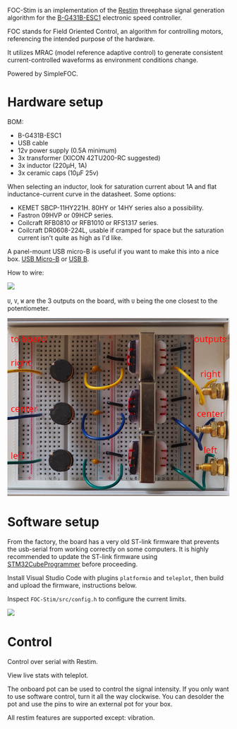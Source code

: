 FOC-Stim is an implementation of the [Restim](https://github.com/diglet48/restim) threephase signal generation algorithm
for the [B-G431B-ESC1](https://www.st.com/en/evaluation-tools/b-g431b-esc1.html) electronic speed controller.

FOC stands for Field Oriented Control, an algorithm for controlling motors, referencing the intended purpose of the hardware.

It utilizes MRAC (model reference adaptive control) to generate consistent current-controlled waveforms
as environment conditions change.

Powered by SimpleFOC.

# Hardware setup

BOM:

* B-G431B-ESC1
* USB cable
* 12v power supply (0.5A minimum)
* 3x transformer (XICON 42TU200-RC suggested)
* 3x inductor (220µH, 1A)
* 3x ceramic caps (10µF 25v)

When selecting an inductor, look for saturation current about 1A and flat inductance-current curve in the datasheet. Some options:
* KEMET SBCP-11HY221H. 80HY or 14HY series also a possibility.
* Fastron 09HVP or 09HCP series.
* Coilcraft RFB0810 or RFB1010 or RFS1317 series.
* Coilcraft DR0608-224L, usable if cramped for space but the saturation current isn't quite as high as I'd like.


A panel-mount USB micro-B is useful if you want to make this into a nice box.
[USB Micro-B](https://www.sparkfun.com/products/15464)
or [USB B](https://www.sparkfun.com/products/15463).

How to wire:

![](docs/images/schematic.png)

`U`, `V`, `W` are the 3 outputs on the board, with `U` being the one closest to the potentiometer.

![](docs/images/breadboard.jpg)

# Software setup

From the factory, the board has a very old ST-link firmware that prevents the usb-serial from working
correctly on some computers. It is highly recommended to update the ST-link firmware using
[STM32CubeProgrammer](https://www.st.com/en/development-tools/stm32cubeprog.html) before proceeding.

Install Visual Studio Code with plugins `platformio` and `teleplot`,
then build and upload the firmware, instructions below.

Inspect `FOC-Stim/src/config.h` to configure the current limits.

![](docs/images/pio.png)

# Control

Control over serial with Restim.

View live stats with teleplot.

The onboard pot can be used to control the signal intensity.
If you only want to use software control, turn it all the way clockwise.
You can desolder the pot and use the pins to wire an external pot for your box.

All restim features are supported except: vibration.